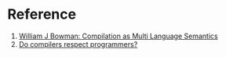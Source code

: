 # Reference

1. [William J Bowman: Compilation as Multi Language Semantics](https://www.youtube.com/watch?v=RfVhUPkAEKo)
1. [Do compilers respect programmers?](https://www.williamjbowman.com/resources/wjb-talk-respinv.pdf)

